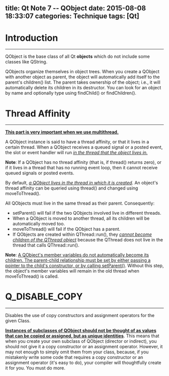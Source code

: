title: Qt Note 7 -- QObject
date: 2015-08-08 18:33:07
categories: Technique
tags: [Qt]
---

# Introduction
---
QObject is the base class of all Qt **objects** which do not include some classes like QString. 

QObjects organize themselves in object trees. When you create a QObject with another object as parent, the object will automatically add itself to the parent's children() list. The parent takes ownership of the object; i.e., it will automatically delete its children in its destructor. You can look for an object by name and optionally type using findChild() or findChildren().
<!-- more -->

# Thread Affinity
---
<u>**This part is very important when we use multithread.**</u>

A QObject instance is said to have a thread affinity, or that it lives in a certain thread. When a QObject receives a queued signal or a posted event, the slot or event handler will run <u>*in the thread that the object lives in.*</u>

**Note**: If a QObject has no thread affinity (that is, if thread() returns zero), or if it lives in a thread that has no running event loop, then it cannot receive queued signals or posted events.

By default, <u>*a QObject lives in the thread in which it is created*</u>. An object's thread affinity can be queried using thread() and changed using moveToThread().

All QObjects must live in the same thread as their parent. Consequently:
- setParent() will fail if the two QObjects involved live in different threads.
- When a QObject is moved to another thread, all its children will be automatically moved too.
- moveToThread() will fail if the QObject has a parent.
- If QObjects are created within QThread::run(), they <u>*cannot become children of the QThread object*</u> because the QThread does not live in the thread that calls QThread::run().

**Note**: <u>A QObject's member variables do not automatically become its children. The parent-child relationship must be set by either passing a pointer to the child's constructor, or by calling setParent()</u>. Without this step, the object's member variables will remain in the old thread when moveToThread() is called.

# Q\_DISABLE\_COPY
---
Disables the use of copy constructors and assignment operators for the given Class.

<u>**Instances of subclasses of QObject should not be thought of as values that can be copied or assigned, but as unique identities**</u>. This means that when you create your own subclass of QObject (director or indirect), you should not give it a copy constructor or an assignment operator. However, it may not enough to simply omit them from your class, because, if you mistakenly write some code that requires a copy constructor or an assignment operator (it's easy to do), your compiler will thoughtfully create it for you. You must do more.
